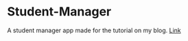 # Student-Manager
A student manager app made for the tutorial on my blog. [Link](http://www.weirdoaish.com/weirdos-guide-to-software-development-table-of-contents.html)
